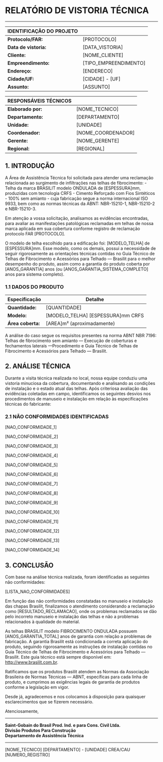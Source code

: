 # RELATÓRIO DE VISTORIA TÉCNICA
---

| **IDENTIFICAÇÃO DO PROJETO** |                          |
|------------------------------|--------------------------|
| **Protocolo/FAR:**           | [PROTOCOLO]              |
| **Data de vistoria:**        | [DATA_VISTORIA]          |
| **Cliente:**                 | [NOME_CLIENTE]           |
| **Empreendimento:**          | [TIPO_EMPREENDIMENTO]    |
| **Endereço:**                | [ENDERECO]               |
| **Cidade/UF:**               | [CIDADE] - [UF]          |
| **Assunto:**                 | [ASSUNTO]                |

| **RESPONSÁVEIS TÉCNICOS**   |                           |
|-----------------------------|---------------------------|
| **Elaborado por:**          | [NOME_TECNICO]            |
| **Departamento:**           | [DEPARTAMENTO]            |
| **Unidade:**                | [UNIDADE]                 |
| **Coordenador:**            | [NOME_COORDENADOR]        |
| **Gerente:**                | [NOME_GERENTE]            |
| **Regional:**               | [REGIONAL]                |

## 1. INTRODUÇÃO

A Área de Assistência Técnica foi solicitada para atender uma reclamação relacionada ao surgimento de infiltrações nas telhas de fibrocimento: - Telha da marca BRASILIT modelo ONDULADA de [ESPESSURA]mm, produzidas com tecnologia CRFS - Cimento Reforçado com Fios Sintéticos - 100% sem amianto - cuja fabricação segue a norma internacional ISO 9933, bem como as normas técnicas da ABNT: NBR-15210-1, NBR-15210-2 e NBR-15210-3.

Em atenção a vossa solicitação, analisamos as evidências encontradas, para avaliar as manifestações patológicas reclamadas em telhas de nossa marca aplicada em sua cobertura conforme registro de reclamação protocolo FAR [PROTOCOLO].

O modelo de telha escolhido para a edificação foi: [MODELO_TELHA] de [ESPESSURA]mm. Esse modelo, como os demais, possui a necessidade de seguir rigorosamente as orientações técnicas contidas no Guia Técnico de Telhas de Fibrocimento e Acessórios para Telhado — Brasilit para o melhor desempenho do produto, assim como a garantia do produto coberta por [ANOS_GARANTIA] anos (ou [ANOS_GARANTIA_SISTEMA_COMPLETO] anos para sistema completo).

### 1.1 DADOS DO PRODUTO

| **Especificação**            | **Detalhe**               |
|------------------------------|---------------------------|
| **Quantidade:**              | [QUANTIDADE]              |
| **Modelo:**                  | [MODELO_TELHA] [ESPESSURA]mm CRFS |
| **Área coberta:**            | [AREA]m² (aproximadamente) |

A análise do caso segue os requisitos presentes na norma ABNT NBR 7196: Telhas de fibrocimento sem amianto — Execução de coberturas e fechamentos laterais —Procedimento e Guia Técnico de Telhas de Fibrocimento e Acessórios para Telhado — Brasilit.

## 2. ANÁLISE TÉCNICA

Durante a visita técnica realizada no local, nossa equipe conduziu uma vistoria minuciosa da cobertura, documentando e analisando as condições de instalação e o estado atual das telhas. Após criteriosa avaliação das evidências coletadas em campo, identificamos os seguintes desvios nos procedimentos de manuseio e instalação em relação às especificações técnicas do fabricante:

### 2.1 NÃO CONFORMIDADES IDENTIFICADAS

[NAO_CONFORMIDADE_1]

[NAO_CONFORMIDADE_2]

[NAO_CONFORMIDADE_3]

[NAO_CONFORMIDADE_4]

[NAO_CONFORMIDADE_5]

[NAO_CONFORMIDADE_6]

[NAO_CONFORMIDADE_7]

[NAO_CONFORMIDADE_8]

[NAO_CONFORMIDADE_9]

[NAO_CONFORMIDADE_10]

[NAO_CONFORMIDADE_11]

[NAO_CONFORMIDADE_12]

[NAO_CONFORMIDADE_13]

[NAO_CONFORMIDADE_14]

## 3. CONCLUSÃO

Com base na análise técnica realizada, foram identificadas as seguintes não conformidades:

[LISTA_NAO_CONFORMIDADES]

Em função das não conformidades constatadas no manuseio e instalação das chapas Brasilit, finalizamos o atendimento considerando a reclamação como [RESULTADO_RECLAMACAO], onde os problemas reclamados se dão pelo incorreto manuseio e instalação das telhas e não a problemas relacionados à qualidade do material.

As telhas BRASILIT modelo FIBROCIMENTO ONDULADA possuem [ANOS_GARANTIA_TOTAL] anos de garantia com relação a problemas de fabricação. A garantia Brasilit está condicionada a correta aplicação do produto, seguindo rigorosamente as instruções de instalação contidas no Guia Técnico de Telhas de Fibrocimento e Acessórios para Telhado — Brasilit. Este guia técnico está sempre disponível em: http://www.brasilit.com.br.

Ratificamos que os produtos Brasilit atendem as Normas da Associação Brasileira de Normas Técnicas — ABNT, específicas para cada linha de produto, e cumprimos as exigências legais de garantia de produtos conforme a legislação em vigor.

Desde já, agradecemos e nos colocamos à disposição para quaisquer esclarecimentos que se fizerem necessário.

Atenciosamente,

---

**Saint-Gobain do Brasil Prod. Ind. e para Cons. Civil Ltda.**  
**Divisão Produtos Para Construção**  
**Departamento de Assistência Técnica**

_______________________________
[NOME_TECNICO]
[DEPARTAMENTO] - [UNIDADE]
CREA/CAU [NUMERO_REGISTRO]
